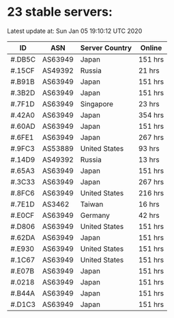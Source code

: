 # 23 stable servers:

Latest update at: Sun Jan 05 19:10:12 UTC 2020

| ID | ASN | Server Country | Online |
| -- | --- | -------------- | ------ |
| #.DB5C | AS63949 | Japan | 151 hrs |
| #.15CF | AS49392 | Russia | 21 hrs |
| #.B91B | AS63949 | Japan | 151 hrs |
| #.3B2D | AS63949 | Japan | 151 hrs |
| #.7F1D | AS63949 | Singapore | 23 hrs |
| #.42A0 | AS63949 | Japan | 354 hrs |
| #.60AD | AS63949 | Japan | 151 hrs |
| #.6FE1 | AS63949 | Japan | 267 hrs |
| #.9FC3 | AS53889 | United States | 93 hrs |
| #.14D9 | AS49392 | Russia | 13 hrs |
| #.65A3 | AS63949 | Japan | 151 hrs |
| #.3C33 | AS63949 | Japan | 267 hrs |
| #.8FC6 | AS63949 | United States | 216 hrs |
| #.7E1D | AS3462 | Taiwan | 16 hrs |
| #.E0CF | AS63949 | Germany | 42 hrs |
| #.D806 | AS63949 | United States | 151 hrs |
| #.62DA | AS63949 | Japan | 151 hrs |
| #.E930 | AS63949 | United States | 151 hrs |
| #.1C67 | AS63949 | United States | 151 hrs |
| #.E07B | AS63949 | Japan | 151 hrs |
| #.0218 | AS63949 | Japan | 151 hrs |
| #.B44A | AS63949 | Japan | 151 hrs |
| #.D1C3 | AS63949 | Japan | 151 hrs |

